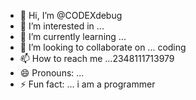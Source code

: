 - 👋 Hi, I’m @CODEXdebug
- 👀 I’m interested in ...
- 🌱 I’m currently learning ...
- 💞️ I’m looking to collaborate on ... coding
- 📫 How to reach me ...2348111713979
- 😄 Pronouns: ...
- ⚡ Fun fact: ... i am a programmer 

<!---
CODEXdebug/CODEXdebug is a ✨ special ✨ repository because its `README.md` (this file) appears on your GitHub profile.
You can click the Preview link to take a look at your changes.
--->
